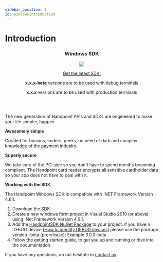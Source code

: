 ```yaml
---
sidebar_position: 1
id: windowsintroduction
---
```



# Introduction

<div class="card-demo" align='middle'  >
  <div class="card card-background" >
    <div class="card__header">
      <h3>Windows SDK</h3>
    </div>
    <div class="card__body">
      <a href="https://www.nuget.org/packages/HandpointSDK/">
  <img src="https://handpoint.imgix.net/ballicons/small/macbook.png"/> 
</a>
    </div>
    <div class="card__footer">
      <p><a class="button button--primary" href="https://www.nuget.org/packages/HandpointSDK/" >Get the latest SDK!</a></p>
      <p><b>x.x.x-beta</b> versions are to be used with debug terminals</p>
      <p><b>x.x.x</b> versions are to be used with production terminals</p>
    </div>
  </div>
</div>

<br></br>

The new generation of Handpoint APIs and SDKs are engineered to make your life simpler, happier.

**Awesomely simple**

Created for humans, coders, geeks, no need of dark and complex knowledge of the payment industry.

**Superly secure**

We take care of the PCI side so you don't have to spend months becoming compliant.
The Handpoint card reader encrypts all sensitive cardholder data so your app does not have to deal with it.

**Working with the SDK**

The Handpoint Windows SDK is compatible with .NET Framework Version 4.6.1.

1. Download the SDK.
2. Create a new windows form project in Visual Studio 2010 (or above) using .Net Framework Version 4.6.1.
3. Add the [HandpointSDK NuGet Package](https://www.nuget.org/packages/HandpointSDK/) to your project.
If you have a DEBUG device [(How to identify DEBUG devices)](https://handpoint.atlassian.net/wiki/spaces/PD/pages/1578401793/How+to+Identify+Between+Development+and+Production+Terminals) please use the package version -beta (prerelease): Example 3.0.0-beta
4. Follow the getting started guide, to get you up and running or dive into the documentation.

If you have any questions, do not hesitate to [contact us](mailto:support@handpoint.com).